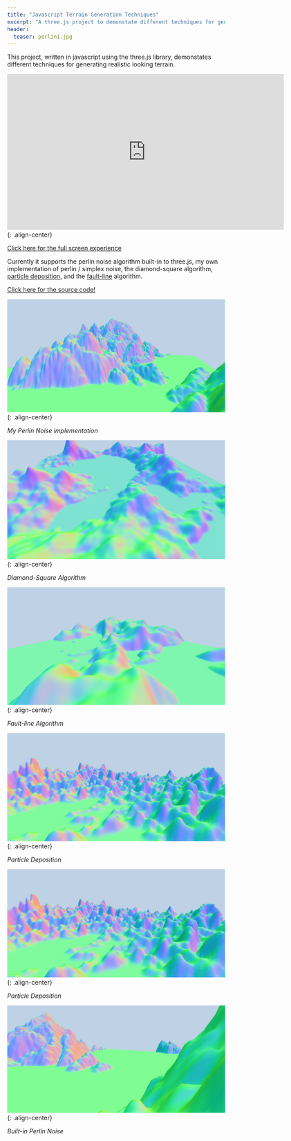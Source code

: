 ```yaml
---
title: "Javascript Terrain Generation Techniques"
excerpt: "A three.js project to demonstate different techniques for generating realistic terrain."
header:
  teaser: perlin1.jpg
---
```


This project, written in javascript using the three.js library, demonstates different techniques for generating realistic looking terrain. 

<iframe src="http://demos.sammurphy.me/terrain/" frameborder="0" scrolling="no" height="360" width="640"></iframe>{: .align-center}


[Click here for the full screen experience](http://demos.sammurphy.me/terrain/)

Currently it supports the perlin noise algorithm built-in to three.js, my own implementation of perlin / simplex noise, the diamond-square algorithm, [particle deposition](https://www.amazon.co.uk/Game-Programming-Gems-CD/dp/1584505273), and the [fault-line](http://www.lighthouse3d.com/opengl/terrain/index.php?fault) algorithm.


[Click here for the source code!](https://github.com/SamMurphy/Javascript-Terrain-Generation)

![PerlinNoise](/images/myPerlin.png){: .align-center}

*My Perlin Noise implementation*

![Diamond Square](/images/diamond-square.png){: .align-center}

*Diamond-Square Algorithm*

![Fault-line](/images/fault-algorithm.png){: .align-center}

*Fault-line Algorithm*

![Particle Deposition](/images/particleDeposition.jpg){: .align-center}

*Particle Deposition*

![Particle Deposition](/images/particleDeposition.jpg){: .align-center}

*Particle Deposition*

![Perlin](/images/perlin.png){: .align-center}

*Built-in Perlin Noise*

